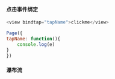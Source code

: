 #### 点击事件绑定

```js
<view bindtap="tapName">clickme</view>

Page({
tapName: function(){
	console.log(e)
}
})
```

#### 瀑布流

```js
	

```

